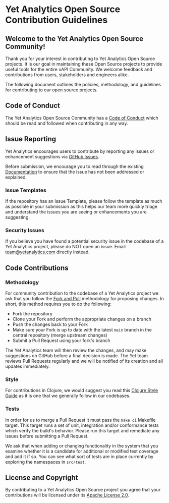 # Yet Analytics Open Source Contribution Guidelines

## Welcome to the Yet Analytics Open Source Community!

Thank you for your interest in contributing to Yet Analytics Open Source projects. It is our goal in maintaining these Open Source projects to provide useful tools for the entire xAPI Community. We welcome feedback and contributions from users, stakeholders and engineers alike.

The following document outlines the policies, methodology, and guidelines for contributing to our open source projects.

## Code of Conduct

The Yet Analytics Open Source Community has a [Code of Conduct](CODE_OF_CONDUCT.md) which should be read and followed when contributing in any way.

## Issue Reporting

Yet Analytics encourages users to contribute by reporting any issues or enhancement suggestions via [GitHub Issues](https://github.com/yetanalytics/lrsql/issues).

Before submission, we encourage you to read through the existing [Documentation](docs/index.md) to ensure that the issue has not been addressed or explained.

### Issue Templates

If the repository has an Issue Template, please follow the template as much as possible in your submission as this helps our team more quickly triage and understand the issues you are seeing or enhancements you are suggesting.

### Security Issues

If you believe you have found a potential security issue in the codebase of a Yet Analytics project, please do NOT open an issue. Email [team@yetanalytics.com](team@yetanalytics.com) directly instead.

## Code Contributions

### Methodology

For community contribution to the codebase of a Yet Analytics project we ask that you follow the [Fork and Pull](https://docs.github.com/en/github/collaborating-with-pull-requests/proposing-changes-to-your-work-with-pull-requests/creating-a-pull-request-from-a-fork) methodology for proposing changes. In short, this method requires you to do the following:

- Fork the repository
- Clone your Fork and perform the appropriate changes on a branch
- Push the changes back to your Fork
- Make sure your Fork is up to date with the latest `main` branch in the central repository (merge upstream changes)
- Submit a Pull Request using your fork's branch

The Yet Analytics team will then review the changes, and may make suggestions on GitHub before a final decision is made. The Yet team reviews Pull Requests regularly and we will be notified of its creation and all updates immediately.

### Style

For contributions in Clojure, we would suggest you read this [Clojure Style Guide](https://github.com/bbatsov/clojure-style-guide) as it is one that we generally follow in our codebases.

### Tests

In order for us to merge a Pull Request it must pass the `make ci` Makefile target. This target runs a set of unit, integration and/or conformance tests which verify the build's behavior. Please run this target and remediate any issues before submitting a Pull Request.

We ask that when adding or changing functionality in the system that you examine whether it is a candidate for additional or modified test coverage and add it if so. You can see what sort of tests are in place currently by exploring the namespaces in `src/test`.

## License and Copyright

By contributing to a Yet Analytics Open Source project you agree that your contributions will be licensed under its [Apache License 2.0](LICENSE).

